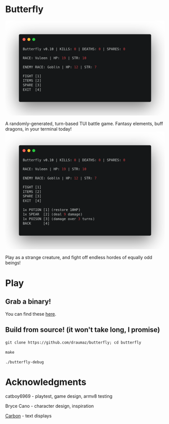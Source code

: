 # Butterfly

![Screenie](https://github.com/draumaz/butterfly/raw/main/media/scr2.png "Screenshot")

  A randomly-generated, turn-based TUI battle game. Fantasy elements, buff dragons, in your terminal today!
![Weapon](https://github.com/draumaz/butterfly/raw/main/media/scr1.png "Screenshot")

  Play as a strange creature, and fight off endless hordes of equally odd beings!

# Play

## Grab a binary!
  You can find these <a href="https://github.com/draumaz/butterfly/releases/latest">here</a>.

## Build from source! (it won't take long, I promise)

```git clone https://github.com/draumaz/butterfly; cd butterfly```

```make```

```./butterfly-debug```

# Acknowledgments

catboy6969 - playtest, game design, armv8 testing

Bryce Cano - character design, inspiration

<a href="https://carbon.now.sh/">Carbon</a> - text displays
